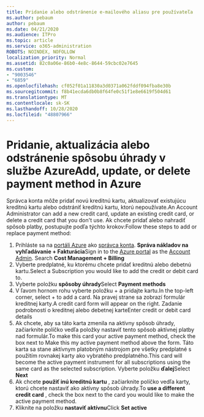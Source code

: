 ```yaml
---
title: Pridanie alebo odstránenie e-mailového aliasu pre používateľa
ms.author: pebaum
author: pebaum
ms.date: 04/21/2020
ms.audience: ITPro
ms.topic: article
ms.service: o365-administration
ROBOTS: NOINDEX, NOFOLLOW
localization_priority: Normal
ms.assetid: 82c0a06e-86b0-4e8c-8644-59cbc02e7645
ms.custom:
- "9003546"
- "6859"
ms.openlocfilehash: cf052f01a11830a3d0371a062fddf094fba8e30b
ms.sourcegitcommit: f8b41ecda6db0b8f64fe0c51f1e8e6619f504d61
ms.translationtype: MT
ms.contentlocale: sk-SK
ms.lasthandoff: 10/28/2020
ms.locfileid: "48807966"
---
```

# <a name="add-update-or-delete-payment-method-in-azure"></a><span data-ttu-id="4f666-102">Pridanie, aktualizácia alebo odstránenie spôsobu úhrady v službe Azure</span><span class="sxs-lookup"><span data-stu-id="4f666-102">Add, update, or delete payment method in Azure</span></span>

<span data-ttu-id="4f666-103">Správca konta môže pridať novú kreditnú kartu, aktualizovať existujúcu kreditnú kartu alebo odstrániť kreditnú kartu, ktorú nepoužívate.</span><span class="sxs-lookup"><span data-stu-id="4f666-103">An Account Administrator can add a new credit card, update an existing credit card, or delete a credit card that you don't use.</span></span> <span data-ttu-id="4f666-104">Ak chcete pridať alebo nahradiť spôsob platby, postupujte podľa týchto krokov:</span><span class="sxs-lookup"><span data-stu-id="4f666-104">Follow these steps to add or replace payment method:</span></span>

1. <span data-ttu-id="4f666-105">Prihláste sa na [portáli Azure](https://portal.azure.com/) ako [správca konta](https://docs.microsoft.com/azure/billing/billing-subscription-transfer?WT.mc_id=Portal-Microsoft_Azure_Support#whoisaa). **Správa nákladov na vyhľadávanie + Fakturácia**</span><span class="sxs-lookup"><span data-stu-id="4f666-105">Sign in to the [Azure portal](https://portal.azure.com/) as the [Account Admin](https://docs.microsoft.com/azure/billing/billing-subscription-transfer?WT.mc_id=Portal-Microsoft_Azure_Support#whoisaa). Search **Cost Management + Billing**</span></span>
2. <span data-ttu-id="4f666-106">Vyberte predplatné, ku ktorému chcete pridať kreditnú alebo debetnú kartu.</span><span class="sxs-lookup"><span data-stu-id="4f666-106">Select a Subscription you would like to add the credit or debit card to.</span></span>
3. <span data-ttu-id="4f666-107">Vyberte položku **spôsoby úhrady**</span><span class="sxs-lookup"><span data-stu-id="4f666-107">Select **Payment methods**</span></span>
4. <span data-ttu-id="4f666-108">V ľavom hornom rohu vyberte položku + a pridajte kartu.</span><span class="sxs-lookup"><span data-stu-id="4f666-108">In the top-left corner, select + to add a card.</span></span> <span data-ttu-id="4f666-109">Na pravej strane sa zobrazí formulár kreditnej karty.</span><span class="sxs-lookup"><span data-stu-id="4f666-109">A credit card form will appear on the right.</span></span> <span data-ttu-id="4f666-110">Zadanie podrobností o kreditnej alebo debetnej karte</span><span class="sxs-lookup"><span data-stu-id="4f666-110">Enter credit or debit card details</span></span>
5. <span data-ttu-id="4f666-111">Ak chcete, aby sa táto karta zmenila na aktívny spôsob úhrady, začiarknite políčko vedľa položky nastaviť tento spôsob aktívnej platby nad formulár.</span><span class="sxs-lookup"><span data-stu-id="4f666-111">To make this card your active payment method, check the box next to Make this my active payment method above the form.</span></span> <span data-ttu-id="4f666-112">Táto karta sa stane aktívnym platobným nástrojom pre všetky predplatné s použitím rovnakej karty ako vybratého predplatného.</span><span class="sxs-lookup"><span data-stu-id="4f666-112">This card will become the active payment instrument for all subscriptions using the same card as the selected subscription.</span></span> <span data-ttu-id="4f666-113">Vyberte položku **ďalej**</span><span class="sxs-lookup"><span data-stu-id="4f666-113">Select **Next**</span></span>
6. <span data-ttu-id="4f666-114">Ak chcete **použiť inú kreditnú kartu** , začiarknite políčko vedľa karty, ktorú chcete nastaviť ako aktívny spôsob úhrady.</span><span class="sxs-lookup"><span data-stu-id="4f666-114">To **use a different credit card** , check the box next to the card you would like to make the active payment method.</span></span>
7. <span data-ttu-id="4f666-115">Kliknite na položku **nastaviť aktívnu**</span><span class="sxs-lookup"><span data-stu-id="4f666-115">Click **Set active**</span></span>
